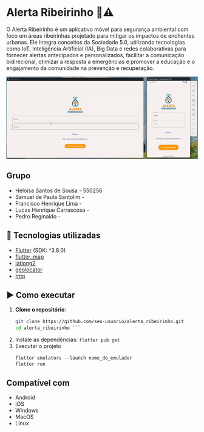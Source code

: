 # Alerta Ribeirinho 📱⚠️
O Alerta Ribeirinho é um aplicativo móvel para segurança ambiental com foco em áreas ribeirinhas projetado para mitigar os impactos de enchentes urbanas. Ele integra conceitos da Sociedade 5.0, utilizando tecnologias como IoT, Inteligência Artificial (IA), Big Data e redes colaborativas para fornecer alertas antecipados e personalizados, facilitar a comunicação bidirecional, otimizar a resposta a emergências e promover a educação e o engajamento da comunidade na prevenção e recuperação.

![GIF demonstrando o aplicativo alerta ribeirinho](assets/images/demo_ribeirinho.gif)

## Grupo
- Heloísa Santos de Sousa - 550256
- Samuel de Paula Santolim -
- Francisco Henrique Lima -
- Lucas Henrique Carrascosa -
- Pedro Reginaldo -

## 📱 Tecnologias utilizadas

- [Flutter](https://flutter.dev/) (SDK: ^3.8.0)
- [flutter_map](https://pub.dev/packages/flutter_map)
- [latlong2](https://pub.dev/packages/latlong2)
- [geolocator](https://pub.dev/packages/geolocator)
- [http](https://pub.dev/packages/http)

## ▶️ Como executar
1. **Clone o repositório**:
   ```bash
   git clone https://github.com/seu-usuario/alerta_ribeirinho.git
   cd alerta_ribeirinho ```
2. Instale as dependências:
   ``` flutter pub get ```
3. Executar o projeto
     ```
     flutter emulators --launch nome_do_emulador
     flutter run
   ```
## Compatível com
- Android
- iOS
- Windows
- MacOS
- Linux
